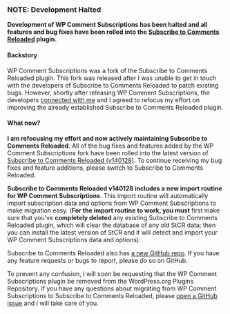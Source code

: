 ### NOTE: Development Halted

**Development of WP Comment Subscriptions has been halted and all features and bug fixes have been rolled into the [Subscribe to Comments Reloaded](http://wordpress.org/plugins/subscribe-to-comments-reloaded/) plugin.**

#### Backstory

WP Comment Subscriptions was a fork of the Subscribe to Comments Reloaded plugin. This fork was released after I was unable to get in touch with the developers of Subscribe to Comments Reloaded to patch existing bugs. However, shortly after releasing WP Comment Subscriptions, the developers [connected with me](http://wordpress.org/support/topic/subscribe-without-commenting-if-already-subscribed?replies=14#post-5091921) and I agreed to refocus my effort on improving the already established Subscribe to Comments Reloaded plugin.

#### What now?

**I am refocusing my effort and now actively maintaining Subscribe to Comments Reloaded**. All of the bug fixes and features added by the WP Comment Subscriptions fork have been rolled into the latest version of [Subscribe to Comments Reloaded (v140128)](http://wordpress.org/plugins/subscribe-to-comments-reloaded/changelog/). To continue receiving my bug fixes and feature additions, please switch to Subscribe to Comments Reloaded.

**Subscribe to Comments Reloaded v140128 includes a new import routine for WP Comment Subscriptions**. This import routine will automatically import subscription data and options from WP Comment Subscriptions to make migration easy. (**For the import routine to work, you must** first make sure that you've **completely deleted** any existing Subscribe to Comments Reloaded plugin, which will clear the database of any old StCR data; then you can install the latest version of StCR and it will detect and import your WP Comment Subscriptions data and options).

Subscribe to Comments Reloaded also has [a new GitHub repo](https://github.com/stcr/subscribe-to-comments-reloaded). If you have any feature requests or bugs to report, please do so on GitHub.

To prevent any confusion, I will soon be requesting that the WP Comment Subscriptions plugin be removed from the WordPress.org Plugins Repository. If you have any questions about migrating from WP Comment Subscriptions to Subscribe to Comments Reloaded, please [open a GitHub issue](https://github.com/stcr/subscribe-to-comments-reloaded/issues/new) and I will take care of you.

